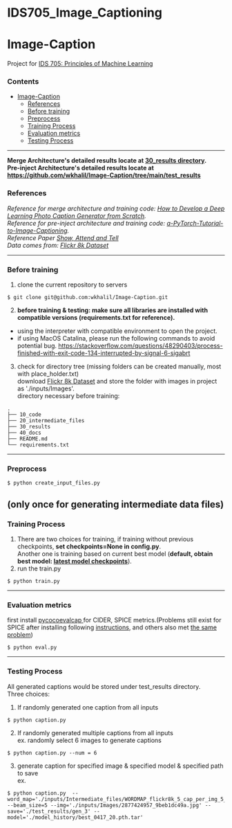 # IDS705_Image_Captioning

# Image-Caption
Project for <a href="https://kylebradbury.github.io/ids705/index.html"> IDS 705: Principles of Machine Learning <a/> <br />

### Contents
- [Image-Caption](#image-caption)
    + [References](#references)
    + [Before training](#before-training)
    + [Preprocess](#preprocess)
    + [Training Process](#training-process)
    + [Evaluation metrics](#evaluation-metrics)
    + [Testing Process](#testing-process)

---

**Merge Architecture's detailed results locate at <a href='https://github.com/DeanHuang-Git/IDS705_Image_Captioning/tree/main/30_results'> 30_results directory</a>. <br />
Pre-inject Architecture's detailed results locate at https://github.com/wkhalil/Image-Caption/tree/main/test_results**

### References
*Reference for merge architecture and training code: <a href="machinelearningmastery.com/develop-a-deep-learning-caption-generation-model-in-python/">How to Develop a Deep Learning Photo Caption Generator from Scratch</a>. <br />
Reference for pre-inject architecture and training code: <a href="https://github.com/sgrvinod/a-PyTorch-Tutorial-to-Image-Captioning">a-PyTorch-Tutorial-to-Image-Captioning</a>. <br />
Reference Paper <a href="https://arxiv.org/pdf/1502.03044.pdf">Show, Attend and Tell</a> <br />
Data comes from: <a href="https://www.kaggle.com/adityajn105/flickr8k?select=Images">Flickr 8k Dataset</a> <br />*


---
### Before training
1. clone the current repository to servers
```
$ git clone git@github.com:wkhalil/Image-Caption.git
```
2. **before training & testing: make sure all libraries are installed with compatible versions (requirements.txt for reference).**
  - using the interpreter with compatible environment to open the project.
  - if using MacOS Catalina, please run the following commands to avoid potential bug. https://stackoverflow.com/questions/48290403/process-finished-with-exit-code-134-interrupted-by-signal-6-sigabrt
3. check for directory tree (missing folders can be created manually, most with place_holder.txt) <br />
download <a href="https://www.kaggle.com/adityajn105/flickr8k?select=Images">Flickr 8k Dataset</a> and store the folder with images in project as './inputs/Images'. <br />
directory necessary before training:
```
.
├── 10_code
├── 20_intermediate_files
├── 30_results
├── 40_docs
├── README.md
└── requirements.txt
```
---
### Preprocess
```
$ python create_input_files.py
```
(only once for generating intermediate data files)
---
### Training Process
1. There are two choices for training, if training without previous checkpoints, **set checkpoints=None in config.py**. <br />
Another one is training based on current best model (**default, obtain best model: <a href="https://drive.google.com/drive/folders/1E3W1wKbhV20FyBfRfTXfRcjAVjoIQavp?usp=sharing">latest model checkpoints<a/>**).
2. run the train.py
```
$ python train.py
```
---
### Evaluation metrics
first install <a href="https://github.com/salaniz/pycocoevalcap"> pycocoevalcap <a/> for CIDER, SPICE metrics.(Problems still exist for SPICE after installing following <a href="https://github.com/jiasenlu/coco-caption">instructions<a/>, and others also met <a href="https://github.com/jiasenlu/NeuralBabyTalk/issues/9">the same problem<a/>)
```
$ python eval.py
```
---
### Testing Process
All generated captions would be stored under test_results directory. <br />
Three choices:
1. If randomly generated one caption from all inputs
```
$ python caption.py
```
2. If randomly generated multiple captions from all inputs <br />
ex. randomly select 6 images to generate captions
```
$ python caption.py --num = 6
```
3. generate caption for specified image & specified model & specified path to save<br />
ex.
```
$ python caption.py  --word_map='./inputs/Intermediate_files/WORDMAP_flickr8k_5_cap_per_img_5_min_word_freq.json' --beam_size=5 --img='./inputs/Images/2877424957_9beb1dc49a.jpg' --save='./test_results/gen_3' --model='./model_history/best_0417_20.pth.tar'
```
